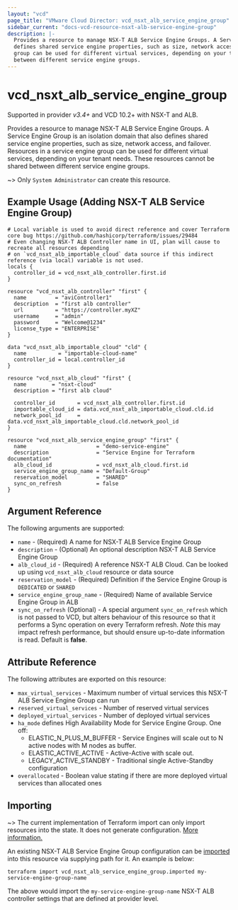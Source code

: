 ```yaml
---
layout: "vcd"
page_title: "VMware Cloud Director: vcd_nsxt_alb_service_engine_group"
sidebar_current: "docs-vcd-resource-nsxt-alb-service-engine-group"
description: |-
  Provides a resource to manage NSX-T ALB Service Engine Groups. A Service Engine Group is an isolation domain that also
  defines shared service engine properties, such as size, network access, and failover. Resources in a service engine
  group can be used for different virtual services, depending on your tenant needs. These resources cannot be shared
  between different service engine groups.
---
```


# vcd\_nsxt\_alb\_service\_engine\_group

Supported in provider *v3.4+* and VCD 10.2+ with NSX-T and ALB.

Provides a resource to manage NSX-T ALB Service Engine Groups. A Service Engine Group is an isolation domain that also
defines shared service engine properties, such as size, network access, and failover. Resources in a service engine
group can be used for different virtual services, depending on your tenant needs. These resources cannot be shared
between different service engine groups.

~> Only `System Administrator` can create this resource.

## Example Usage (Adding NSX-T ALB Service Engine Group)

```hcl
# Local variable is used to avoid direct reference and cover Terraform core bug https://github.com/hashicorp/terraform/issues/29484
# Even changing NSX-T ALB Controller name in UI, plan will cause to recreate all resources depending 
# on `vcd_nsxt_alb_importable_cloud` data source if this indirect reference (via local) variable is not used.
locals {
  controller_id = vcd_nsxt_alb_controller.first.id
}

resource "vcd_nsxt_alb_controller" "first" {
  name         = "aviController1"
  description  = "first alb controller"
  url          = "https://controller.myXZ"
  username     = "admin"
  password     = "Welcome@1234"
  license_type = "ENTERPRISE"
}

data "vcd_nsxt_alb_importable_cloud" "cld" {
  name          = "importable-cloud-name"
  controller_id = local.controller_id
}

resource "vcd_nsxt_alb_cloud" "first" {
  name        = "nsxt-cloud"
  description = "first alb cloud"

  controller_id       = vcd_nsxt_alb_controller.first.id
  importable_cloud_id = data.vcd_nsxt_alb_importable_cloud.cld.id
  network_pool_id     = data.vcd_nsxt_alb_importable_cloud.cld.network_pool_id
}

resource "vcd_nsxt_alb_service_engine_group" "first" {
  name                      = "demo-service-engine"
  description               = "Service Engine for Terraform documentation"
  alb_cloud_id              = vcd_nsxt_alb_cloud.first.id
  service_engine_group_name = "Default-Group"
  reservation_model         = "SHARED"
  sync_on_refresh           = false
}
```

## Argument Reference

The following arguments are supported:

* `name` - (Required) A name for NSX-T ALB Service Engine Group
* `description` - (Optional) An optional description NSX-T ALB Service Engine Group
* `alb_cloud_id` - (Required) A reference NSX-T ALB Cloud. Can be looked up using `vcd_nsxt_alb_cloud` resource or data
  source
* `reservation_model` - (Required) Definition if the Service Engine Group is `DEDICATED` or `SHARED`
* `service_engine_group_name` - (Required) Name of available Service Engine Group in ALB
* `sync_on_refresh` (Optional) - A special argument `sync_on_refresh` which is not passed to VCD, but alters behaviour
  of this resource so that it performs a Sync operation on every Terraform refresh. *Note* this may impact refresh
  performance, but should ensure up-to-date information is read. Default is **false**.

## Attribute Reference

The following attributes are exported on this resource:

* `max_virtual_services` - Maximum number of virtual services this NSX-T ALB Service Engine Group can run
* `reserved_virtual_services` - Number of reserved virtual services
* `deployed_virtual_services` - Number of deployed virtual services
* `ha_mode` defines High Availability Mode for Service Engine Group. One off:
  * ELASTIC_N_PLUS_M_BUFFER - Service Engines will scale out to N active nodes with M nodes as buffer.
  * ELASTIC_ACTIVE_ACTIVE - Active-Active with scale out.
  * LEGACY_ACTIVE_STANDBY - Traditional single Active-Standby configuration
* `overallocated` - Boolean value stating if there are more deployed virtual services than allocated ones

## Importing

~> The current implementation of Terraform import can only import resources into the state.
It does not generate configuration. [More information.](https://www.terraform.io/docs/import/)

An existing NSX-T ALB Service Engine Group configuration can be [imported][docs-import] into this resource
via supplying path for it. An example is
below:

[docs-import]: https://www.terraform.io/docs/import/

```
terraform import vcd_nsxt_alb_service_engine_group.imported my-service-engine-group-name
```

The above would import the `my-service-engine-group-name` NSX-T ALB controller settings that are defined at provider
level.
